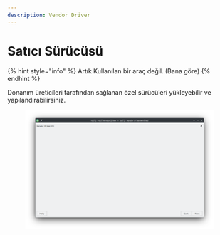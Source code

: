 ```yaml
---
description: Vendor Driver
---
```


# Satıcı Sürücüsü

{% hint style="info" %}
Artık Kullanılan bir araç değil. (Bana göre)
{% endhint %}

Donanım üreticileri tarafından sağlanan özel sürücüleri yükleyebilir ve yapılandırabilirsiniz.

<figure><img src="../../../../.gitbook/assets/image (176).png" alt=""><figcaption></figcaption></figure>
